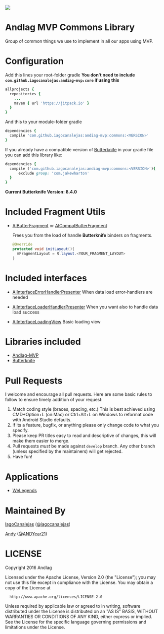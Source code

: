 [![](https://jitpack.io/v/iagocanalejas/andiag-mvp.svg)](https://jitpack.io/#iagocanalejas/andiag-mvp)

AndIag MVP Commons Library
=========
Group of common things we use to implement in all our apps using MVP.

# Configuration    
  Add this lines your root-folder gradle **You don't need to include ```com.github.iagocanalejas:andiag-mvp:core``` if using this**
  ```ruby
  allprojects {
    repositories {
      ...
      maven { url 'https://jitpack.io' }
    }
  }
  ```
  And this to your module-folder gradle
  ```ruby
  dependencies {
    compile 'com.github.iagocanalejas:andiag-mvp:commons:<VERSION>'
  }
  ```
  
  If you already have a compatible version of [Butterknife](https://github.com/JakeWharton/butterknife) in your gradle file you can add this library like:
  ```ruby
  dependencies {
    compile ('com.github.iagocanalejas:andiag-mvp:commons:<VERSION>'){
        exclude group: 'com.jakewharton'
    }
  }
  ```
  **Current Butterknife Version: 8.4.0**
  
# Included Fragment Utils
  - [AIButterFragment](commons/src/main/java/com/andiag/commons/fragments/AIButterFragment.java) or [AICompatButterFragment](commons/src/main/java/com/andiag/commons/fragments/AICompatButterFragment.java)
  
    Frees you from the load of handle **Butterknife** binders on fragments.
    
    ```java
    @Override
    protected void initLayout(){
      mFragmentLayout = R.layout.<YOUR_FRAGMENT_LAYOUT>
    }
    ```
    
# Included interfaces
  - [AIInterfaceErrorHandlerPresenter](commons/src/main/java/com/andiag/commons/interfaces/AIInterfaceErrorHandlerPresenter.java) When data load error-handlers are needed
  
  - [AIInterfaceLoaderHandlerPresenter](commons/src/main/java/com/andiag/commons/interfaces/AIInterfaceLoaderHandlerPresenter.java) When you want also to handle data load success
  
  - [AIInterfaceLoadingView](commons/src/main/java/com/andiag/commons/interfaces/AIInterfaceLoadingView.java) Basic loading view
  
# Libraries included
  - [AndIag-MVP](https://github.com/iagocanalejas/andiag-mvp)
  - [Butterknife](https://github.com/JakeWharton/butterknife)

# Pull Requests
I welcome and encourage all pull requests. Here are some basic rules to follow to ensure timely addition of your request:
  1. Match coding style (braces, spacing, etc.) This is best achieved using CMD+Option+L (on Mac) or Ctrl+Alt+L on Windows to reformat code with Android Studio defaults.
  2. If its a feature, bugfix, or anything please only change code to what you specify.
  3. Please keep PR titles easy to read and descriptive of changes, this will make them easier to merge.
  4. Pull requests _must_ be made against `develop` branch. Any other branch (unless specified by the maintainers) will get rejected.
  5. Have fun!

# Applications
  - [WeLegends](https://github.com/AndIag/WeLegends)
  
# Maintained By
[IagoCanalejas](https://github.com/iagocanalejas) ([@iagocanalejas](https://twitter.com/Iagocanalejas))

[Andy](https://github.com/andy135) ([@ANDYear21](https://twitter.com/ANDYear21))
    
LICENSE
============
  Copyright 2016 AndIag

  Licensed under the Apache License, Version 2.0 (the "License");
  you may not use this file except in compliance with the License.
  You may obtain a copy of the License at

      http://www.apache.org/licenses/LICENSE-2.0

  Unless required by applicable law or agreed to in writing, software
  distributed under the License is distributed on an "AS IS" BASIS,
  WITHOUT WARRANTIES OR CONDITIONS OF ANY KIND, either express or implied.
  See the License for the specific language governing permissions and
  limitations under the License.

    
